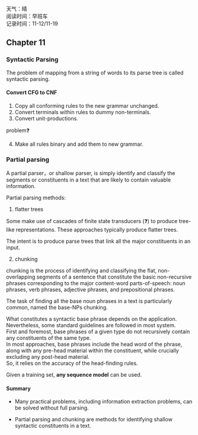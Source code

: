 天气：晴<br>阅读时间：早班车<br>记录时间：11-12/11-19



## Chapter 11

### Syntactic Parsing

The problem of mapping from a string of words to its parse tree is called syntactic parsing.

#### Convert CFG to CNF

1. Copy all conforming rules to the new grammar unchanged.
2. Convert terminals within rules to dummy non-terminals.
3. Convert unit-productions.

problem:question:

4. Make all rules binary and add them to new grammar.

### Partial parsing

A partial parser，or shallow parser, is simply identify and classify the segments or constituents in a text that are likely to contain valuable information.

Partial parsing methods:

1. flatter trees

Some make use of cascades of finite state transducers (:question:) to produce tree-like representations. These approaches typically produce flatter trees.

The intent is to produce parse trees that link all the major constituents in an input.

2. chunking

chunking is the process of identifying and classifying the flat, non-overlapping segments of a sentence that constitute the basic non-recursive phrases corresponding to the major content-word parts-of-speech: noun phrases, verb phrases, adjective phrases, and prepositional phrases.

The task of finding all the base noun phrases in a text is particularly common, named the base-NPs chunking.

What constitutes a syntactic base phrase depends on the application. Nevertheless, some standard guidelines are followed in most system.<br>First and foremost, base phrases of a given type do not recursively contain any constituents of the same type.<br>In most approaches, base phrases include the head word of the phrase, along with any pre-head material within the constituent, while crucially excluding any post-head material.<br>So, it relies on the accuracy of the head-finding rules.

Given a training set, **any sequence model** can be used.

#### Summary

+ Many practical problems, including information extraction problems, can be solved without full parsing.

+ Partial parsing and chunking are methods for identifying shallow syntactic constituents in a text.



